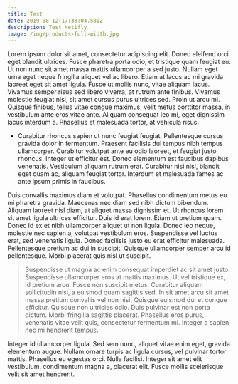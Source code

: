 ```yaml
---
title: Test
date: 2019-08-12T17:38:04.580Z
description: Test Netifly
image: /img/products-full-width.jpg
---
```

Lorem ipsum dolor sit amet, consectetur adipiscing elit. Donec eleifend orci eget blandit ultrices. Fusce pharetra porta odio, et tristique quam feugiat eu. Ut non nunc sit amet massa mattis ullamcorper a sed justo. Nullam eget urna eget neque fringilla aliquet vel ac libero. Etiam at lacus ac mi gravida laoreet eget sit amet ligula. Fusce ut mollis nunc, vitae aliquam lacus. Vivamus semper risus sed libero viverra, at rutrum ante finibus. Vivamus molestie feugiat nisi, sit amet cursus purus ultrices sed. Proin ut arcu mi. Quisque finibus, tellus vitae congue maximus, velit metus porttitor massa, in vestibulum ante eros vitae ante. Aliquam consequat leo mi, eget dignissim lacus interdum a. Phasellus et malesuada tortor, at vehicula risus.



* Curabitur rhoncus sapien ut nunc feugiat feugiat. Pellentesque cursus gravida dolor in fermentum. Praesent facilisis dui tempus nibh tempus ullamcorper. Curabitur volutpat ante eu odio laoreet, et feugiat justo rhoncus. Integer ut efficitur est. Donec elementum est faucibus dapibus venenatis. Vestibulum aliquam rutrum erat. Curabitur nisi nisl, blandit eget quam ac, aliquam feugiat tortor. Interdum et malesuada fames ac ante ipsum primis in faucibus.



Duis convallis maximus diam et volutpat. Phasellus condimentum metus eu mi pharetra gravida. Maecenas nec diam sed nibh dictum bibendum. Aliquam laoreet nisl diam, at aliquet massa dignissim et. Ut rhoncus lorem sit amet ligula ultrices efficitur. Duis id erat lorem. Etiam ut pretium quam. Donec id ex et nibh ullamcorper aliquet ut non ligula. Donec leo neque, molestie nec sapien a, volutpat vestibulum eros. Suspendisse vel luctus erat, sed venenatis ligula. Donec facilisis justo eu erat efficitur malesuada. Pellentesque pretium ac dui in suscipit. Quisque ullamcorper semper arcu id pellentesque. Morbi placerat quis nisl ut suscipit.

> 
>
> Suspendisse ut magna ac enim consequat imperdiet ac sit amet justo. Suspendisse ullamcorper eros at mattis maximus. Ut vel tristique ex, id pretium arcu. Fusce non suscipit metus. Curabitur aliquam sollicitudin nisi, a euismod quam sagittis sed. In sit amet arcu sit amet massa pretium convallis vel non nisi. Quisque euismod dui et congue efficitur. Quisque non ultricies odio. Duis pulvinar est non porta dictum. Morbi fringilla sagittis placerat. Phasellus eros purus, venenatis vitae velit quis, consectetur fermentum mi. Integer a sapien nec mi hendrerit tempus.



Integer id ullamcorper ligula. Sed sem nunc, aliquet vitae enim eget, gravida elementum augue. Nullam ornare turpis ac ligula cursus, vel pulvinar tortor mattis. Phasellus eu egestas orci. Nulla facilisi. Integer sit amet elit vestibulum, condimentum magna a, placerat elit. Fusce mollis scelerisque velit sit amet hendrerit.
